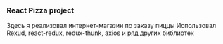 
### React Pizza project

Здесь я реализовал интернет-магазин по заказу пиццы
Использовал Rexud, react-redux, redux-thunk, axios и ряд других библиотек


